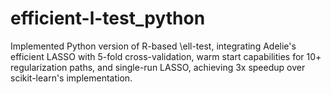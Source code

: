 # efficient-l-test_python
Implemented Python version of R-based \ell-test, integrating Adelie's efficient LASSO with 5-fold cross-validation, warm start capabilities for 10+ regularization paths, and single-run LASSO, achieving 3x speedup over scikit-learn's implementation.
